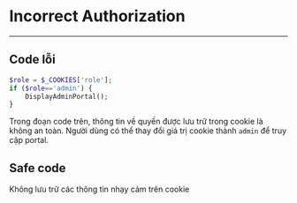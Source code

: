 # Incorrect Authorization

<hr>

## Code lỗi

```php
$role = $_COOKIES['role'];
if ($role=='admin') {
    DisplayAdminPortal();
}
```

Trong đoạn code trên, thông tin về quyền được lưu trữ trong cookie là không an toàn. Người dùng có thể thay đổi giá trị cookie thành `admin` để truy cập portal.


## Safe code

Không lưu trữ các thông tin nhạy cảm trên cookie